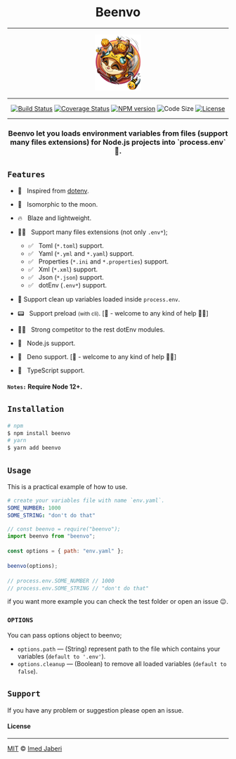 <div align='center'>

<h1> Beenvo </h1>

<hr />

<img src='beenvo.jpg' width='21%' />

<hr />

[![Build Status][travis-img]][travis-url]
[![Coverage Status][coverage-img]][coverage-url]
[![NPM version][npm-badge]][npm-url]
![Code Size][code-size-badge]
[![License][license-badge]][license-url]

<hr />

<h3> 
<b>Beenvo</b> let you loads environment variables from files (support many files extensions) for Node.js projects into `process.env` 🐝.
</h3>

</div>

## `Features`

- 🦄 &nbsp; Inspired from [dotenv].
- 🚀 &nbsp; Isomorphic to the moon.
- 🔥 &nbsp; Blaze and lightweight.
- 🐱‍🐉 &nbsp; Support many files extensions (not only `.env*`);

  - ✅ &nbsp; Toml (`*.toml`) support.
  - ✅ &nbsp; Yaml (`*.yml` and `*.yaml`) support.
  - ✅ &nbsp; Properties (`*.ini` and `*.properties`) support.
  - ✅ &nbsp; Xml (`*.xml`) support.
  - ✅ &nbsp; Json (`*.json`) support.
  - ✅ &nbsp; dotEnv (`.env*`) support.

- 🧼 Support clean up variables loaded inside `process.env`.
- 📟 &nbsp; Support preload <small>(with cli)</small>. [🚧 - welcome to any kind of help 👋🏻]
- 🐱‍👤 &nbsp; Strong competitor to the rest dotEnv modules.
- 🐢 &nbsp; Node.js support.
- 🦕 &nbsp; Deno support. [🚧 - welcome to any kind of help 👋🏻]
- 🎉 &nbsp; TypeScript support.

#### `Notes:` Require Node 12+.

## `Installation`

```bash
# npm
$ npm install beenvo
# yarn
$ yarn add beenvo
```

## `Usage`

This is a practical example of how to use.

```yaml
# create your variables file with name `env.yaml`.
SOME_NUMBER: 1000
SOME_STRING: "don't do that"
```

```javascript
// const beenvo = require("beenvo");
import beenvo from "beenvo";

const options = { path: "env.yaml" };

beenvo(options);

// process.env.SOME_NUMBER // 1000
// process.env.SOME_STRING // "don't do that"
```

if you want more example you can check the test folder or open an issue 😉.

### `OPTIONS`

You can pass options object to beenvo;

- `options.path` &mdash; (String) represent path to the file which contains your variables (`default to '.env'`).
- `options.cleanup` &mdash; (Boolean) to remove all loaded variables (`default to false`).

## `Support`

If you have any problem or suggestion please open an issue.

#### License

---

[MIT](LICENSE) &copy; [Imed Jaberi](https://github.com/3imed-jaberi)

<!-- ***************** -->

[travis-img]: https://travis-ci.com/beenvo/beenvo.svg?branch=master
[travis-url]: https://travis-ci.com/beenvo/beenvo
[coverage-img]: https://coveralls.io/repos/github/3imed-jaberi/beenvo/badge.svg?branch=master
[coverage-url]: https://coveralls.io/github/3imed-jaberi/beenvo?branch=master
[npm-badge]: https://img.shields.io/npm/v/beenvo.svg?style=flat
[npm-url]: https://www.npmjs.com/package/beenvo
[license-badge]: https://img.shields.io/badge/license-MIT-green.svg?style=flat
[license-url]: https://github.com/3imed-jaberi/beenvo/blob/master/LICENSE
[code-size-badge]: https://img.shields.io/github/languages/code-size/3imed-jaberi/beenvo
[pr-welcoming-badge]: https://img.shields.io/badge/PRs-welcome-brightgreen.svg?style=flat
[dotenv]: https://github.com/motdotla/dotenv#readme

<!-- ***************** -->
